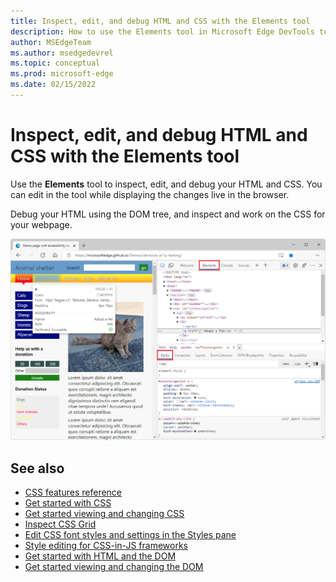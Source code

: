```yaml
---
title: Inspect, edit, and debug HTML and CSS with the Elements tool
description: How to use the Elements tool in Microsoft Edge DevTools to inspect, edit, and debug HTML and CSS.
author: MSEdgeTeam
ms.author: msedgedevrel
ms.topic: conceptual
ms.prod: microsoft-edge
ms.date: 02/15/2022
---
```

# Inspect, edit, and debug HTML and CSS with the Elements tool

Use the **Elements** tool to inspect, edit, and debug your HTML and CSS.  You can edit in the tool while displaying the changes live in the browser.  

Debug your HTML using the DOM tree, and inspect and work on the CSS for your webpage.

![The Elements tool.](../media/elements-tool.png)


<!-- ====================================================================== -->
## See also

* [CSS features reference](../css/reference.md)
* [Get started with CSS](../beginners/css.md)
* [Get started viewing and changing CSS](../css/index.md)
* [Inspect CSS Grid](../css/grid.md)
* [Edit CSS font styles and settings in the Styles pane](../inspect-styles/edit-fonts.md)
* [Style editing for CSS-in-JS frameworks](../css/css-in-js.md)
* [Get started with HTML and the DOM](../beginners/html.md)
* [Get started viewing and changing the DOM](../dom/index.md)
